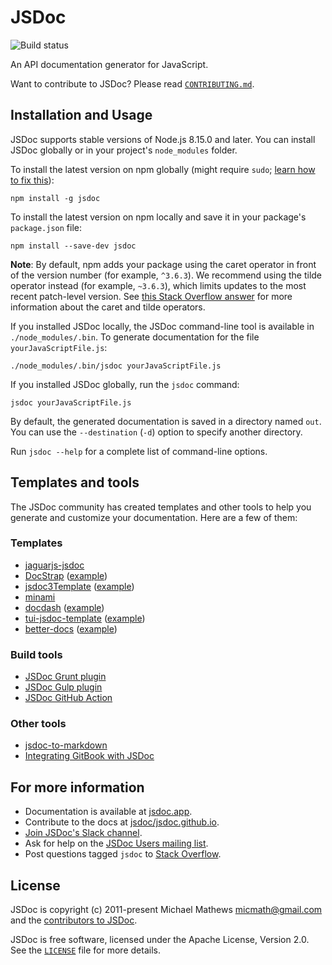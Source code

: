 # JSDoc

![Build status](https://github.com/jsdoc/jsdoc/workflows/build/badge.svg)

An API documentation generator for JavaScript.

Want to contribute to JSDoc? Please read [`CONTRIBUTING.md`](CONTRIBUTING.md).

Installation and Usage
----------------------

JSDoc supports stable versions of Node.js 8.15.0 and later. You can install
JSDoc globally or in your project's `node_modules` folder.

To install the latest version on npm globally (might require `sudo`;
[learn how to fix this](https://docs.npmjs.com/resolving-eacces-permissions-errors-when-installing-packages-globally)):

    npm install -g jsdoc

To install the latest version on npm locally and save it in your package's
`package.json` file:

    npm install --save-dev jsdoc

**Note**: By default, npm adds your package using the caret operator in front of
the version number (for example, `^3.6.3`). We recommend using the tilde
operator instead (for example, `~3.6.3`), which limits updates to the most
recent patch-level version. See
[this Stack Overflow answer](https://stackoverflow.com/questions/22343224) for
more information about the caret and tilde operators.

If you installed JSDoc locally, the JSDoc command-line tool is available in
`./node_modules/.bin`. To generate documentation for the file
`yourJavaScriptFile.js`:

    ./node_modules/.bin/jsdoc yourJavaScriptFile.js

If you installed JSDoc globally, run the `jsdoc` command:

    jsdoc yourJavaScriptFile.js

By default, the generated documentation is saved in a directory named `out`. You
can use the `--destination` (`-d`) option to specify another directory.

Run `jsdoc --help` for a complete list of command-line options.

## Templates and tools

The JSDoc community has created templates and other tools to help you generate
and customize your documentation. Here are a few of them:

### Templates

+ [jaguarjs-jsdoc](https://github.com/davidshimjs/jaguarjs-jsdoc)
+ [DocStrap](https://github.com/docstrap/docstrap)
([example](https://docstrap.github.io/docstrap))
+ [jsdoc3Template](https://github.com/DBCDK/jsdoc3Template)
  ([example](https://github.com/danyg/jsdoc3Template/wiki#wiki-screenshots))
+ [minami](https://github.com/Nijikokun/minami)
+ [docdash](https://github.com/clenemt/docdash)
([example](http://clenemt.github.io/docdash/))
+ [tui-jsdoc-template](https://github.com/nhnent/tui.jsdoc-template)
([example](https://nhnent.github.io/tui.jsdoc-template/latest/))
+ [better-docs](https://github.com/SoftwareBrothers/better-docs)
([example](https://softwarebrothers.github.io/admin-bro-dev/index.html))

### Build tools

+ [JSDoc Grunt plugin](https://github.com/krampstudio/grunt-jsdoc)
+ [JSDoc Gulp plugin](https://github.com/mlucool/gulp-jsdoc3)
+ [JSDoc GitHub Action](https://github.com/andstor/jsdoc-action)

### Other tools

+ [jsdoc-to-markdown](https://github.com/jsdoc2md/jsdoc-to-markdown)
+ [Integrating GitBook with
JSDoc](https://medium.com/@kevinast/integrate-gitbook-jsdoc-974be8df6fb3)

## For more information

+ Documentation is available at [jsdoc.app](https://jsdoc.app/).
+ Contribute to the docs at
[jsdoc/jsdoc.github.io](https://github.com/jsdoc/jsdoc.github.io).
+ [Join JSDoc's Slack channel](https://jsdoc-slack.appspot.com/).
+ Ask for help on the
[JSDoc Users mailing list](http://groups.google.com/group/jsdoc-users).
+ Post questions tagged `jsdoc` to
[Stack Overflow](http://stackoverflow.com/questions/tagged/jsdoc).

## License

JSDoc is copyright (c) 2011-present Michael Mathews <micmath@gmail.com> and
the [contributors to JSDoc](https://github.com/jsdoc/jsdoc/graphs/contributors).

JSDoc is free software, licensed under the Apache License, Version 2.0. See the
[`LICENSE`](LICENSE) file for more details.
